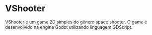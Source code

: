 # VShooter
VShooter é um game 2D simples do gênero space shooter. O game é desenvolvido na engine Godot utilizando linguagem GDScript. 
